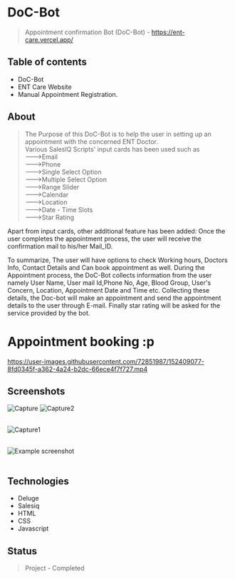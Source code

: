# DoC-Bot
> Appointment confirmation Bot (DoC-Bot) - https://ent-care.vercel.app/

## Table of contents
* DoC-Bot
* ENT Care Website
* Manual Appointment Registration.

## About
> The Purpose of this DoC-Bot is to help the user in setting up an appointment with the concerned ENT Doctor.<br>
Various SalesIQ Scripts' input cards has been used such as<br>
--->Email<br>
--->Phone<br>
--->Single Select Option<br>
--->Multiple Select Option<br>
--->Range Slider<br>
--->Calendar<br>
--->Location<br>
--->Date - Time Slots<br>
--->Star Rating<br>

Apart from input cards, other additional feature has been added:
  Once the user completes the appointment process, the user will receive the confirmation mail to his/her Mail_ID.

To summarize, 
 The user will have options to check Working hours, Doctors Info, Contact Details and Can book appointment as well.
During the Appointment process, the DoC-Bot collects information from the user namely
User Name, User mail Id,Phone No, Age, Blood Group, User's Concern, Location, Appointment Date and Time etc. Collecting these details, the Doc-bot 
will make an appointment and send the appointment details to the user through E-mail.
Finally star rating will be asked for the service provided by the bot.
<br>
# Appointment booking :p
https://user-images.githubusercontent.com/72851987/152409077-8fd0345f-a362-4a24-b2dc-66ece4f7f727.mp4
## Screenshots

![Capture](https://user-images.githubusercontent.com/54441582/157697168-ef6198e4-54ee-4cb0-9304-bf65a031e4a6.png)  ![Capture2](https://user-images.githubusercontent.com/54441582/157704901-43a8f683-6a38-40d5-9dc0-2d3f4099fb4a.png)<br><br>  

![Capture1](https://user-images.githubusercontent.com/54441582/157697560-1dbc73ce-b8d5-41e6-916b-86d2c73c201b.png)<br><br>



![Example screenshot](./images/Capture3.JPG)<br><br>

## Technologies
* Deluge
* Salesiq
* HTML
* CSS
* Javascript

## Status
> Project - Completed
